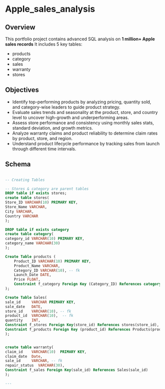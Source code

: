 # Apple_sales_analysis

## Overview
This portfolio project contains advanced SQL analysis on **1 million+ Apple sales records**
It includes 5 key tables:
- products
- category
- sales
- warranty
- stores

## Objectives
- Identify top-performing products by analyzing pricing, quantity sold, and category-wise leaders to guide product strategy.
- Evaluate sales trends and seasonality at the product, store, and country level to uncover high-growth and underperforming areas.
- Assess store performance and consistency using monthly sales stats, standard deviation, and growth metrics. 
- Analyze warranty claims and product reliability to determine claim rates by product, store, and region. 
- Understand product lifecycle performance by tracking sales from launch through different time intervals.

## Schema

```sql

-- Creating Tables

-- Stores & category are parent tables
DROP table if exists stores;
create table stores( 
Store_ID VARCHAR(10) PRIMARY KEY,
Store_Name VARCHAR, 
City VARCHAR,
Country VARCHAR
);

DROP table if exists category
create table category( 
category_id VARCHAR(10) PRIMARY KEY,
category_name VARCHAR(30)
);

Create Table products (
    Product_ID VARCHAR(10) PRIMARY KEY,
    Product_Name VARCHAR,
    Category_ID VARCHAR(10), -- fk
    Launch_Date DATE,
    Price FLOAT,
    Constraint f_category Foreign Key (Category_ID) References category(Category_ID)
);

Create Table Sales(
sale_id	    VARCHAR PRIMARY KEY,
sale_date   DATE,
store_id	VARCHAR(10), -- fk
product_id	VARCHAR(10),  -- fk
quantity    INT,
Constraint f_stores Foreign Key(store_id) References stores(store_id),
Constraint f_products Foreign Key (product_id) References Products(product_id)
);


create table warranty( 
claim_id	VARCHAR(10)  PRIMARY KEY,
claim_date	Date,
sale_id	    VARCHAR, -- fk
repair_status  VARCHAR(30),
Constraint f_sales Foreign Key(sale_id) References Sales(sale_id)
);

--- 
```








